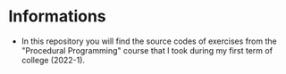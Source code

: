 # Informations

- In this repository you will find the source codes of exercises from the "Procedural Programming" course that I took during my first term of college (2022-1).
